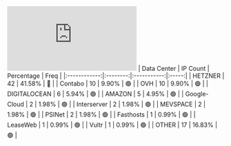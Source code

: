 ![Diagramm](https://github.com/obajay/StateSync-snapshots/blob/main/Projects/Kyve/1/README.md)
| Data Center | IP Count | Percentage | Freq |
|:------------:|:--------:|:-----------:|:-----:|
| HETZNER | 42 | 41.58% | 🔴 |
| Contabo | 10 | 9.90% | 🟢 |
| OVH | 10 | 9.90% | 🟢 |
| DIGITALOCEAN | 6 | 5.94% | 🟢 |
| AMAZON | 5 | 4.95% | 🟢 |
| Google-Cloud | 2 | 1.98% | 🟢 |
| Interserver | 2 | 1.98% | 🟢 |
| MEVSPACE | 2 | 1.98% | 🟢 |
| PSINet | 2 | 1.98% | 🟢 |
| Fasthosts | 1 | 0.99% | 🟢 |
| LeaseWeb | 1 | 0.99% | 🟢 |
| Vultr | 1 | 0.99% | 🟢 |
| OTHER | 17 | 16.83% | 🟢 |